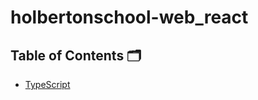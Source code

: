 # holbertonschool-web_react

## Table of Contents 🗂️

 - [TypeScript](https://github.com/MOUAYEDSB/holbertonschool-web_react/tree/main/TypeScript)
